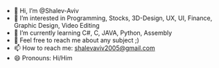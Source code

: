 - 👋 Hi, I’m @Shalev-Aviv
- 👀 I’m interested in Programming, Stocks, 3D-Design, UX, UI, Finance, Graphic Design, Video Editing
- 🌱 I’m currently learning C#, C, JAVA, Python, Assembly
- 💞️ Feel free to reach me about any subject ;)
- 📫 How to reach me: shalevaviv2005@gmail.com
- 😄 Pronouns: Hi/Him

<!---
Shalev-Aviv/Shalev-Aviv is a ✨ special ✨ repository because its `README.md` (this file) appears on your GitHub profile.
You can click the Preview link to take a look at your changes.
--->
